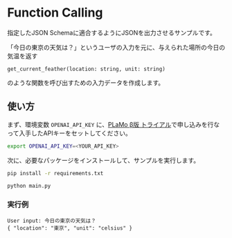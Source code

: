 Function Calling
================

指定したJSON Schemaに適合するようにJSONを出力させるサンプルです。

「今日の東京の天気は？」というユーザの入力を元に、与えられた場所の今日の気温を返す

```
get_current_feather(location: string, unit: string)
```

のような関数を呼び出すための入力データを作成します。

## 使い方

まず、環境変数 `OPENAI_API_KEY` に、[PLaMo β版 トライアル](https://plamo.preferredai.jp/)で申し込みを行なって入手したAPIキーをセットしてください。

```sh
export OPENAI_API_KEY=<YOUR_API_KEY>
```

次に、必要なパッケージをインストールして、サンプルを実行します。

```sh
pip install -r requirements.txt

python main.py
```

### 実行例

```
User input: 今日の東京の天気は？
{ "location": "東京", "unit": "celsius" }
```
